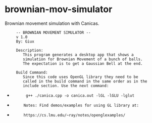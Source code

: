 # brownian-mov-simulator
Brownian movement simulation with Canicas.

         -- BROWNIAN MOVEMENT SIMULATOR --
         v 1.0 
         By: Giux  
           
         Description:
            This program generates a desktop app that shows a 
            simulation for Brownian Movement of a bunch of balls. 
            The expectation is to get a Gaussian Bell at the end.
  
         Build Command:
            Since this code uses OpenGL library they need to be     
            called in the build command in the same order as in the
            include section. Use the next command:
            
*           g++ ./canica.cpp -o canica.out -lGL -lGLU -lglut
  
*          Notes: Find demos/examples for using GL library at:
*          https://cs.lmu.edu/~ray/notes/openglexamples/ 

